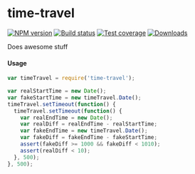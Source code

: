time-travel
===

[![NPM version][npm-image]][npm-url]
[![Build status][travis-image]][travis-url]
[![Test coverage][coveralls-image]][coveralls-url]
[![Downloads][downloads-image]][downloads-url]

Does awesome stuff

#### Usage

```js
var timeTravel = require('time-travel');

var realStartTime = new Date();
var fakeStartTime = new timeTravel.Date();
timeTravel.setTimeout(function() {
  timeTravel.setTimeout(function() {
    var realEndTime = new Date();
    var realDiff = realEndTime - realStartTime;
    var fakeEndTime = new timeTravel.Date();
    var fakeDiff = fakeEndTime - fakeStartTime;
    assert(fakeDiff >= 1000 && fakeDiff < 1010);
    assert(realDiff < 10);
  }, 500);
}, 500);
```


[npm-image]: https://img.shields.io/npm/v/time-travel.svg?style=flat-square
[npm-url]: https://npmjs.org/package/time-travel
[travis-image]: https://img.shields.io/travis/kolodny/time-travel.svg?style=flat-square
[travis-url]: https://travis-ci.org/kolodny/time-travel
[coveralls-image]: https://img.shields.io/coveralls/kolodny/time-travel.svg?style=flat-square
[coveralls-url]: https://coveralls.io/r/kolodny/time-travel
[downloads-image]: http://img.shields.io/npm/dm/time-travel.svg?style=flat-square
[downloads-url]: https://npmjs.org/package/time-travel
